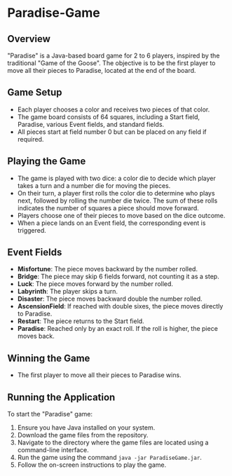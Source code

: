 # Paradise-Game

## Overview
"Paradise" is a Java-based board game for 2 to 6 players, inspired by the traditional "Game of the Goose". The objective is to be the first player to move all their pieces to Paradise, located at the end of the board.

## Game Setup
- Each player chooses a color and receives two pieces of that color.
- The game board consists of 64 squares, including a Start field, Paradise, various Event fields, and standard fields.
- All pieces start at field number 0 but can be placed on any field if required.

## Playing the Game
- The game is played with two dice: a color die to decide which player takes a turn and a number die for moving the pieces.
- On their turn, a player first rolls the color die to determine who plays next, followed by rolling the number die twice. The sum of these rolls indicates the number of squares a piece should move forward.
- Players choose one of their pieces to move based on the dice outcome.
- When a piece lands on an Event field, the corresponding event is triggered.

## Event Fields
- **Misfortune**: The piece moves backward by the number rolled.
- **Bridge**: The piece may skip 6 fields forward, not counting it as a step.
- **Luck**: The piece moves forward by the number rolled.
- **Labyrinth**: The player skips a turn.
- **Disaster**: The piece moves backward double the number rolled.
- **AscensionField**: If reached with double sixes, the piece moves directly to Paradise.
- **Restart**: The piece returns to the Start field.
- **Paradise**: Reached only by an exact roll. If the roll is higher, the piece moves back.

## Winning the Game
- The first player to move all their pieces to Paradise wins.

## Running the Application
To start the "Paradise" game:
1. Ensure you have Java installed on your system.
2. Download the game files from the repository.
3. Navigate to the directory where the game files are located using a command-line interface.
4. Run the game using the command `java -jar ParadiseGame.jar`.
5. Follow the on-screen instructions to play the game.